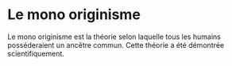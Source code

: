 <!-- TITLE: L'origine de l'humanité -->

# Le mono originisme
Le mono originisme est la théorie selon laquelle tous les humains posséderaient un ancêtre commun.
Cette théorie a été démontrée scientifiquement.